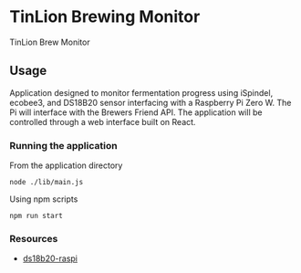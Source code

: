 # TinLion Brewing Monitor

TinLion Brew Monitor

## Usage

Application designed to monitor fermentation progress using iSpindel, ecobee3, and DS18B20 sensor interfacing with a Raspberry Pi Zero W. The Pi 
will interface with the Brewers Friend API. The application will be controlled through a web interface built on React.

### Running the application

From the application directory

```node ./lib/main.js```

Using npm scripts

```npm run start```

### Resources
* [ds18b20-raspi](https://www.npmjs.com/package/ds18b20-raspi)